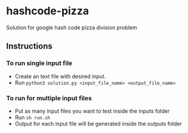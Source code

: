 # hashcode-pizza
Solution for google hash code pizza division problem

## Instructions

### To run single input file
* Create an text file with desired input.
* Run `python3 solution.py <input_file_name> <output_file_name>`

### To run for multiple input files
* Put as many input files you want to test inside the inputs folder
* Run `sh run.sh`
* Output for each input file will be generated inside the outputs folder
